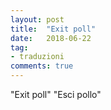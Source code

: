 ```yaml
---
layout: post
title:  "Exit poll"
date:   2018-06-22
tag:
- traduzioni
comments: true
---
```


"Exit poll" <i class="fa fa-chevron-right"></i> "Esci pollo"

